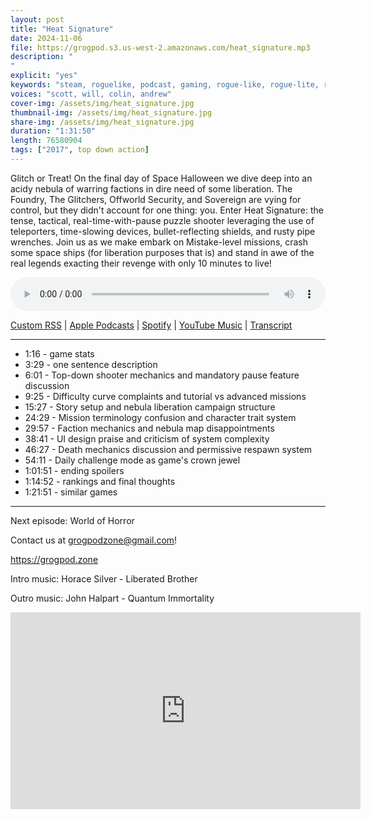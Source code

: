 ```yaml
---
layout: post
title: "Heat Signature"
date: 2024-11-06
file: https://grogpod.s3.us-west-2.amazonaws.com/heat_signature.mp3
description: "
"
explicit: "yes" 
keywords: "steam, roguelike, podcast, gaming, rogue-like, rogue-lite, roguelite"
voices: "scott, will, colin, andrew"
cover-img: /assets/img/heat_signature.jpg
thumbnail-img: /assets/img/heat_signature.jpg
share-img: /assets/img/heat_signature.jpg
duration: "1:31:50"
length: 76580904 
tags: ["2017", top down action]
---
```


Glitch or Treat! On the final day of Space Halloween we dive deep into an acidy nebula of warring factions in dire need of some liberation. The Foundry, The Glitchers, Offworld Security, and Sovereign are vying for control, but they didn't account for one thing: you. Enter Heat Signature: the tense, tactical, real-time-with-pause puzzle shooter leveraging the use of teleporters, time-slowing devices, bullet-reflecting shields, and rusty pipe wrenches. Join us as we make embark on Mistake-level missions, crash some space ships (for liberation purposes that is) and stand in awe of the real legends exacting their revenge with only 10 minutes to live!


<div class="container">
  <audio controls style="width: 100%;">
    <source src="https://grogpod.s3.us-west-2.amazonaws.com/heat_signature.mp3" type="audio/mpeg">
  </audio>
</div>

[Custom RSS](https://grogpod.zone/feed.xml) | [Apple Podcasts](https://podcasts.apple.com/us/podcast/heat-signature/id1650474911?i=1000675924199) | [Spotify](https://open.spotify.com/episode/2BlgKo9mlga7ogWBwzGFCy?si=0yslWVfXSW6esSkxPZC-xg) | [YouTube Music](https://www.youtube.com/playlist?list=PL-ShOmyMvd4jYFChE6tgj0JYG8RKK4xe0) | [Transcript](https://github.com/ScottBurger/going_rogue_podcast/blob/master/docs/transcripts/heat_signature.txt)

---
* 1:16 - game stats
* 3:29 - one sentence description
* 6:01 - Top-down shooter mechanics and mandatory pause feature discussion
* 9:25 - Difficulty curve complaints and tutorial vs advanced missions
* 15:27 - Story setup and nebula liberation campaign structure
* 24:29 - Mission terminology confusion and character trait system
* 29:57 - Faction mechanics and nebula map disappointments
* 38:41 - UI design praise and criticism of system complexity
* 46:27 - Death mechanics discussion and permissive respawn system
* 54:11 - Daily challenge mode as game's crown jewel
* 1:01:51 - ending spoilers
* 1:14:52 - rankings and final thoughts
* 1:21:51 - similar games

---



Next episode: World of Horror

Contact us at grogpodzone@gmail.com!

https://grogpod.zone

Intro music: Horace Silver - Liberated Brother

Outro music: John Halpart - Quantum Immortality

<div class="embed-responsive embed-responsive-16by9">
<iframe width="560" height="315" src="https://www.youtube.com/embed/OTsf8s-WDyU" title="YouTube video player" frameborder="0" allow="accelerometer; autoplay; clipboard-write; encrypted-media; gyroscope; picture-in-picture" allowfullscreen></iframe>
</div>
